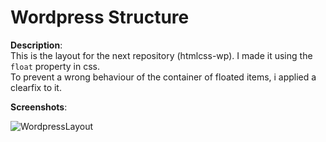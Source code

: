 # Wordpress Structure

**Description**: <br>
This is the layout for the next repository (htmlcss-wp). I made it using the ```float``` property in css. <br>
To prevent a wrong behaviour of the container of floated items, i applied a clearfix to it.<br>

**Screenshots**: <br>

![WordpressLayout](https://user-images.githubusercontent.com/85038274/151666735-56d77fec-e5d9-492e-b9b7-3994aea802e7.PNG)
